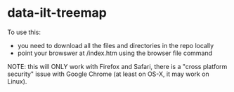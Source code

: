 # data-ilt-treemap


To use this:

- you need to download all the files and directories in the repo locally
- point your browswer at <localdir>/index.htm using the browser file command

NOTE: this will ONLY work with Firefox and Safari, there is a "cross platform
security" issue with Google Chrome (at least on OS-X, it may work on Linux).


